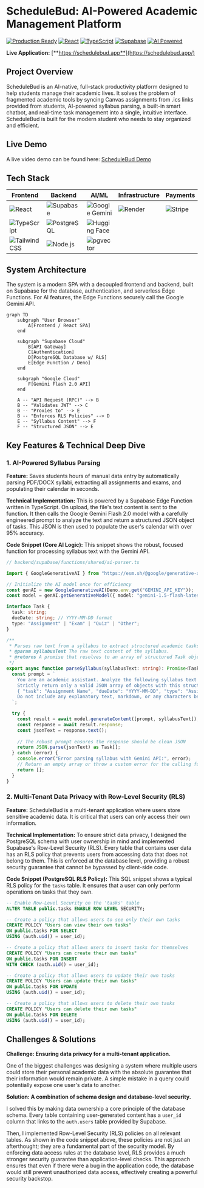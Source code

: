 # ScheduleBud: AI-Powered Academic Management Platform

[![Production Ready](https://img.shields.io/badge/Status-Production%20Ready-green)](https://schedulebud.app/) [![React](https://img.shields.io/badge/React-18.2.0-blue)](https://reactjs.org/) [![TypeScript](https://img.shields.io/badge/TypeScript-5.8.3-blue)](https://www.typescriptlang.org/) [![Supabase](https://img.shields.io/badge/Supabase-Edge%20Functions-blue)](https://supabase.com/) [![AI Powered](https://img.shields.io/badge/AI-Gemini%20Flash%202.0-purple)](https://deepmind.google/technologies/gemini/)

**Live Application:** [**https://schedulebud.app**](https://schedulebud.app/)

## Project Overview

ScheduleBud is an AI-native, full-stack productivity platform designed to help students manage their academic lives. It solves the problem of fragmented academic tools by syncing Canvas assignments from .ics links provided from students, AI-powered syllabus parsing, a built-in smart chatbot, and real-time task management into a single, intuitive interface. ScheduleBud is built for the modern student who needs to stay organized and efficient.

## Live Demo

A live video demo can be found here: [ScheduleBud Demo](https://youtu.be/zztlhaFNqRM?si=7mF0thwUzSvvUwfq)

## Tech Stack

| Frontend | Backend | AI/ML | Infrastructure | Payments | Testing |
|---|---|---|---|---|---|
| ![React](https://img.shields.io/badge/-React-61DAFB?logo=react&logoColor=white) | ![Supabase](https://img.shields.io/badge/-Supabase-3FCF8E?logo=supabase&logoColor=white) | ![Google Gemini](https://img.shields.io/badge/-Google%20Gemini-8A2BE2?logo=google&logoColor=white) | ![Render](https://img.shields.io/badge/-Render-46E3B7?logo=render&logoColor=white) | ![Stripe](https://img.shields.io/badge/-Stripe-6772E5?logo=stripe&logoColor=white) | ![Playwright](https://img.shields.io/badge/-Playwright-2EAD33?logo=playwright&logoColor=white) |
| ![TypeScript](https://img.shields.io/badge/-TypeScript-3178C6?logo=typescript&logoColor=white) | ![PostgreSQL](https://img.shields.io/badge/-PostgreSQL-4169E1?logo=postgresql&logoColor=white) | ![Hugging Face](https://img.shields.io/badge/-Hugging%20Face-FFD000?logo=huggingface&logoColor=white) | | | ![Jest](https://img.shields.io/badge/-Jest-C21325?logo=jest&logoColor=white) |
| ![Tailwind CSS](https://img.shields.io/badge/-Tailwind%20CSS-06B6D4?logo=tailwind-css&logoColor=white) | ![Node.js](https://img.shields.io/badge/-Node.js-339933?logo=node.js&logoColor=white) | ![pgvector](https://img.shields.io/badge/-pgvector-2F69AD?logo=postgresql&logoColor=white) | | | |

## System Architecture

The system is a modern SPA with a decoupled frontend and backend, built on Supabase for the database, authentication, and serverless Edge Functions. For AI features, the Edge Functions securely call the Google Gemini API.

```mermaid
graph TD
    subgraph "User Browser"
        A[Frontend / React SPA]
    end

    subgraph "Supabase Cloud"
        B[API Gateway]
        C[Authentication]
        D[PostgreSQL Database w/ RLS]
        E[Edge Function / Deno]
    end

    subgraph "Google Cloud"
        F[Gemini Flash 2.0 API]
    end

    A -- "API Request (RPC)" --> B
    B -- "Validates JWT" --> C
    B -- "Proxies to" --> E
    B -- "Enforces RLS Policies" --> D
    E -- "Syllabus Content" --> F
    F -- "Structured JSON" --> E
```

## Key Features & Technical Deep Dive

### 1. AI-Powered Syllabus Parsing

**Feature:** Saves students hours of manual data entry by automatically parsing PDF/DOCX syllabi, extracting all assignments and exams, and populating their calendar in seconds.

**Technical Implementation:** This is powered by a Supabase Edge Function written in TypeScript. On upload, the file's text content is sent to the function. It then calls the Google Gemini Flash 2.0 model with a carefully engineered prompt to analyze the text and return a structured JSON object of tasks. This JSON is then used to populate the user's calendar with over 95% accuracy.

**Code Snippet (Core AI Logic):**
This snippet shows the robust, focused function for processing syllabus text with the Gemini API.

```typescript
// backend/supabase/functions/shared/ai-parser.ts

import { GoogleGenerativeAI } from "https://esm.sh/@google/generative-ai";

// Initialize the AI model once for efficiency
const genAI = new GoogleGenerativeAI(Deno.env.get("GEMINI_API_KEY"));
const model = genAI.getGenerativeModel({ model: "gemini-1.5-flash-latest" });

interface Task {
  task: string;
  dueDate: string; // YYYY-MM-DD format
  type: "Assignment" | "Exam" | "Quiz" | "Other";
}

/**
 * Parses raw text from a syllabus to extract structured academic tasks.
 * @param syllabusText The raw text content of the syllabus.
 * @returns A promise that resolves to an array of structured Task objects.
 */
export async function parseSyllabus(syllabusText: string): Promise<Task[]> {
  const prompt = `
    You are an academic assistant. Analyze the following syllabus text and extract all assignments, exams, and deadlines.
    Strictly return only a valid JSON array of objects with this structure:
    { "task": "Assignment Name", "dueDate": "YYYY-MM-DD", "type": "Assignment/Exam/Quiz/Other" }
    Do not include any explanatory text, markdown, or any characters before or after the JSON array.
  `;

  try {
    const result = await model.generateContent([prompt, syllabusText]);
    const response = await result.response;
    const jsonText = response.text();
    
    // The robust prompt ensures the response should be clean JSON
    return JSON.parse(jsonText) as Task[];
  } catch (error) {
    console.error("Error parsing syllabus with Gemini API:", error);
    // Return an empty array or throw a custom error for the calling function to handle
    return [];
  }
}
```

### 2. Multi-Tenant Data Privacy with Row-Level Security (RLS)

**Feature:** ScheduleBud is a multi-tenant application where users store sensitive academic data. It is critical that users can only access their own information.

**Technical Implementation:** To ensure strict data privacy, I designed the PostgreSQL schema with user ownership in mind and implemented Supabase's Row-Level Security (RLS). Every table that contains user data has an RLS policy that prevents users from accessing data that does not belong to them. This is enforced at the database level, providing a robust security guarantee that cannot be bypassed by client-side code.

**Code Snippet (PostgreSQL RLS Policy):**
This SQL snippet shows a typical RLS policy for the `tasks` table. It ensures that a user can only perform operations on tasks that they own.

```sql
-- Enable Row-Level Security on the 'tasks' table
ALTER TABLE public.tasks ENABLE ROW LEVEL SECURITY;

-- Create a policy that allows users to see only their own tasks
CREATE POLICY "Users can view their own tasks"
ON public.tasks FOR SELECT
USING (auth.uid() = user_id);

-- Create a policy that allows users to insert tasks for themselves
CREATE POLICY "Users can create their own tasks"
ON public.tasks FOR INSERT
WITH CHECK (auth.uid() = user_id);

-- Create a policy that allows users to update their own tasks
CREATE POLICY "Users can update their own tasks"
ON public.tasks FOR UPDATE
USING (auth.uid() = user_id);

-- Create a policy that allows users to delete their own tasks
CREATE POLICY "Users can delete their own tasks"
ON public.tasks FOR DELETE
USING (auth.uid() = user_id);
```

## Challenges & Solutions

**Challenge: Ensuring data privacy for a multi-tenant application.**

One of the biggest challenges was designing a system where multiple users could store their personal academic data with the absolute guarantee that their information would remain private. A simple mistake in a query could potentially expose one user's data to another.

**Solution: A combination of schema design and database-level security.**

I solved this by making data ownership a core principle of the database schema. Every table containing user-generated content has a `user_id` column that links to the `auth.users` table provided by Supabase.

Then, I implemented Row-Level Security (RLS) policies on all relevant tables. As shown in the code snippet above, these policies are not just an afterthought; they are a fundamental part of the security model. By enforcing data access rules at the database level, RLS provides a much stronger security guarantee than application-level checks. This approach ensures that even if there were a bug in the application code, the database would still prevent unauthorized data access, effectively creating a powerful security backstop.
